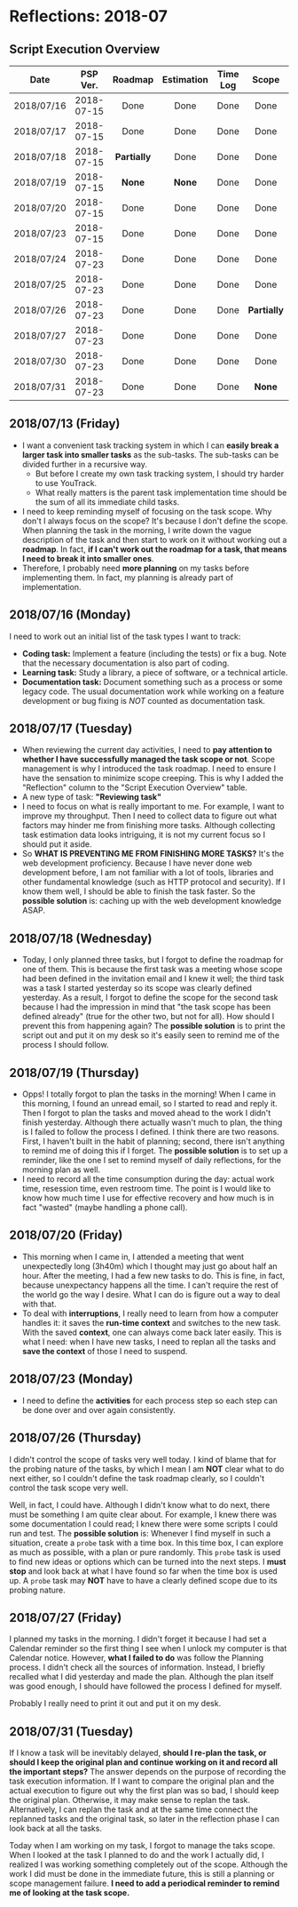 # Reflections: 2018-07

## Script Execution Overview

| Date | PSP Ver. | Roadmap | Estimation | Time Log | Scope | Reflection |
|:----:|:--------:|:-------:|:----------:|:--------:|:-----:|:------:|
| 2018/07/16 | 2018-07-15 | Done | Done | Done | Done | Done |
| 2018/07/17 | 2018-07-15 | Done | Done | Done | Done | Done |
| 2018/07/18 | 2018-07-15 | **Partially** | Done | Done | Done | Done |
| 2018/07/19 | 2018-07-15 | **None** | **None** | Done | Done | Done |
| 2018/07/20 | 2018-07-15 | Done | Done | Done | Done | Done |
| 2018/07/23 | 2018-07-15 | Done | Done | Done | Done | Done |
| 2018/07/24 | 2018-07-23 | Done | Done | Done | Done | Done |
| 2018/07/25 | 2018-07-23 | Done | Done | Done | Done | Done |
| 2018/07/26 | 2018-07-23 | Done | Done | Done | **Partially** | Done |
| 2018/07/27 | 2018-07-23 | Done | Done | Done | Done | Done |
| 2018/07/30 | 2018-07-23 | Done | Done | Done | Done | Done |
| 2018/07/31 | 2018-07-23 | Done | Done | Done | **None** | Done |

## 2018/07/13 (Friday)

- I want a convenient task tracking system in which I can **easily break a larger task into smaller tasks** as the sub-tasks. The sub-tasks can be divided further in a recursive way.
  - But before I create my own task tracking system, I should try harder to use YouTrack.
  - What really matters is the parent task implementation time should be the sum of all its immediate child tasks.
- I need to keep reminding myself of focusing on the task scope. Why don't I always focus on the scope? It's because I don't define the scope. When planning the task in the morning, I write down the vague description of the task and then start to work on it without working out a **roadmap**. In fact, **if I can't work out the roadmap for a task, that means I need to break it into smaller ones**.
- Therefore, I probably need **more planning** on my tasks before implementing them. In fact, my planning is already part of implementation.

## 2018/07/16 (Monday)

I need to work out an initial list of the task types I want to track:

- **Coding task:** Implement a feature (including the tests) or fix a bug. Note that the necessary documentation is also part of coding.
- **Learning task:** Study a library, a piece of software, or a technical article.
- **Documentation task:** Document something such as a process or some legacy code. The usual documentation work while working on a feature development or bug fixing is *NOT* counted as documentation task.

## 2018/07/17 (Tuesday)

- When reviewing the current day activities, I need to **pay attention to whether I have successfully managed the task scope or not**. Scope management is why I introduced the task roadmap. I need to ensure I have the sensation to minimize scope creeping. This is why I added the "Reflection" column to the "Script Execution Overview" table.
- A new type of task: **"Reviewing task"**
- I need to focus on what is really important to me. For example, I want to improve my throughput. Then I need to collect data to figure out what factors may hinder me from finishing more tasks. Although collecting task estimation data looks intriguing, it is not my current focus so I should put it aside.
- So **WHAT IS PREVENTING ME FROM FINISHING MORE TASKS?** It's the web development proficiency. Because I have never done web development before, I am not familiar with a lot of tools, libraries and other fundamental knowledge (such as HTTP protocol and security). If I know them well, I should be able to finish the task faster. So the **possible solution** is: caching up with the web development knowledge ASAP.

## 2018/07/18 (Wednesday)

- Today, I only planned three tasks, but I forgot to define the roadmap for one of them. This is because the first task was a meeting whose scope had been defined in the invitation email and I knew it well; the third task was a task I started yesterday so its scope was clearly defined yesterday. As a result, I forgot to define the scope for the second task because I had the impression in mind that "the task scope has been defined already" (true for the other two, but not for all). How should I prevent this from happening again? The **possible solution** is to print the script out and put it on my desk so it's easily seen to remind me of the process I should follow.

## 2018/07/19 (Thursday)

- Opps! I totally forgot to plan the tasks in the morning! When I came in this morning, I found an unread email, so I started to read and reply it. Then I forgot to plan the tasks and moved ahead to the work I didn't finish yesterday. Although there actually wasn't much to plan, the thing is I failed to follow the process I defined. I think there are two reasons. First, I haven't built in the habit of planning; second, there isn't anything to remind me of doing this if I forget. The **possible solution** is to set up a reminder, like the one I set to remind myself of daily reflections, for the morning plan as well.
- I need to record all the time consumption during the day: actual work time, resession time, even restroom time. The point is I would like to know how much time I use for effective recovery and how much is in fact "wasted" (maybe handling a phone call).

## 2018/07/20 (Friday)

- This morning when I came in, I attended a meeting that went unexpectedly long (3h40m) which I thought may just go about half an hour. After the meeting, I had a few new tasks to do. This is fine, in fact, because unexpectancy happens all the time. I can't require the rest of the world go the way I desire. What I can do is figure out a way to deal with that.
- To deal with **interruptions**, I really need to learn from how a computer handles it: it saves the **run-time context** and switches to the new task. With the saved **context**, one can always come back later easily. This is what I need: when I have new tasks, I need to replan all the tasks and **save the context** of those I need to suspend.

## 2018/07/23 (Monday)

- I need to define the **activities** for each process step so each step can be done over and over again consistently.

## 2018/07/26 (Thursday)

I didn't control the scope of tasks very well today. I kind of blame that for the probing nature of the tasks, by which I mean I am **NOT** clear what to do next either, so I couldn't define the task roadmap clearly, so I couldn't control the task scope very well.

Well, in fact, I could have. Although I didn't know what to do next, there must be something I am quite clear about. For example, I knew there was some documentation I could read; I knew there were some scripts I could run and test. The **possible solution** is: Whenever I find myself in such a situation, create a `probe` task with a time box. In this time box, I can explore as much as possible, with a plan or pure randomly. This `probe` task is used to find new ideas or options which can be turned into the next steps. I **must stop** and look back at what I have found so far when the time box is used up. A `probe` task may **NOT** have to have a clearly defined scope due to its probing nature.

## 2018/07/27 (Friday)

I planned my tasks in the morning. I didn't forget it because I had set a Calendar reminder so the first thing I see when I unlock my computer is that Calendar notice. However, **what I failed to do** was follow the Planning process. I didn't check all the sources of information. Instead, I briefly recalled what I did yesterday and made the plan. Although the plan itself was good enough, I should have followed the process I defined for myself.

Probably I really need to print it out and put it on my desk.

## 2018/07/31 (Tuesday)

If I know a task will be inevitably delayed, **should I re-plan the task, or should I keep the original plan and continue working on it and record all the important steps?** The answer depends on the purpose of recording the task execution information. If I want to compare the original plan and the actual execution to figure out why the first plan was so bad, I should keep the original plan. Otherwise, it may make sense to replan the task. Alternatively, I can replan the task and at the same time connect the replanned tasks and the original task, so later in the reflection phase I can look back at all the tasks.

Today when I am working on my task, I forgot to manage the taks scope. When I looked at the task I planned to do and the work I actually did, I realized I was working something completely out of the scope. Although the work I did must be done in the immediate future, this is still a planning or scope management failure. **I need to add a periodical reminder to remind me of looking at the task scope.**
